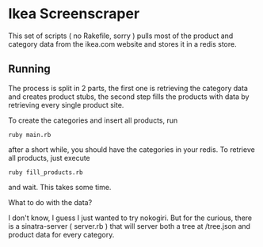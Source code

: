 Ikea Screenscraper
==================

This set of scripts ( no Rakefile, sorry ) pulls most of the product and category data from the ikea.com website and stores it in a redis store. 

Running
-------
The process is split in 2 parts, the first one is retrieving the category data and creates product stubs, the second step fills the products with data by retrieving every single product site.

To create the categories and insert all products, run
   
    ruby main.rb

after a short while, you should have the categories in your redis. 
To retrieve all products, just execute

	ruby fill_products.rb
	
and wait. This takes some time.

What to do with the data?

I don't know, I guess I just wanted to try nokogiri. But for the curious, there is a sinatra-server ( server.rb ) that will server
 both a tree at /tree.json and product data for every category. 